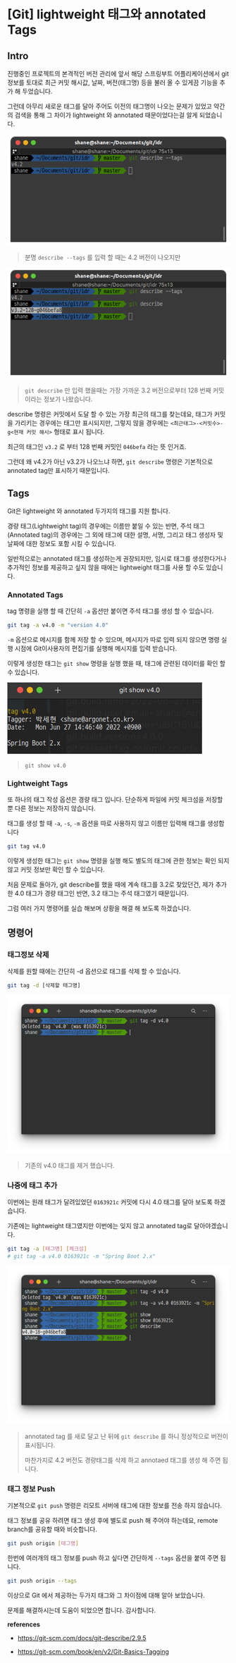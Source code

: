 # [Git] lightweight 태그와 annotated Tags

## Intro

진행중인 프로젝트의 본격적인 버전 관리에 앞서 해당 스프링부트 어플리케이션에서 git 정보를 토대로 최근 커밋 해시값, 날짜, 버전(태그명) 등을 불러 올 수 있게끔 기능을 추가 해 두었습니다.

그런데 아무리 새로운 태그를 달아 주어도 이전의 태그명이 나오는 문제가 있었고 약간의 검색을 통해 그 차이가 lightweight 와 annotated 때문이었다는걸 알게 되었습니다.

![image-20220627142025709](https://raw.githubusercontent.com/Shane-Park/mdblog/main/devops/git/tag.assets/image-20220627142025709.png)

> 분명 `describe --tags` 를 입력 할 때는 4.2 버전이 나오지만

![image-20220627142054144](https://raw.githubusercontent.com/Shane-Park/mdblog/main/devops/git/tag.assets/image-20220627142054144.png)

> `git describe` 만 입력 했을때는 가장 가까운 3.2 버전으로부터 128 번째 커밋이라는 정보가 나왔습니다.

describe 명령은 커밋에서 도달 할 수 있는 가장 최근의 태그를 찾는데요, 태그가 커밋을 가리키는 경우에는 태그만 표시되지만, 그렇지 않을 경우에는 `<최근태그>-<커밋수>-g<현재 커밋 해시>` 형태로 표시 됩니다.

최근의 태그인 `v3.2` 로 부터 128 번째 커밋인 `046befa` 라는 뜻 인거죠.

그런데 왜 v4.2가 아닌 v3.2가 나오느냐 하면, `git describe` 명령은 기본적으로 annotated tag만 표시하기 때문입니다.

## Tags

Git은 lightweight 와 annotated 두가지의 태그를 지원 합니다. 

경량 태그(Lightweight tag)의 경우에는 이름만 붙일 수 있는 반면, 주석 태그(Annotated tag)의 경우에는 그 외에 태그에 대한 설명, 서명, 그리고 태그 생성자 및 날짜에 대한 정보도 포함 시킬 수 있습니다.

일반적으로는 annotated 태그를 생성하는게 권장되지만, 임시로 태그를 생성한다거나 추가적인 정보를 제공하고 싶지 않을 때에는 lightweight 태그를 사용 할 수도 있습니다.

### Annotated Tags

tag 명령을 실행 할 때  간단히 `-a` 옵션만 붙이면 주석 태그를 생성 할 수 있습니다.

```bash
git tag -a v4.0 -m "version 4.0"
```

`-m` 옵션으로 메시지를 함께 저장 할 수 있으며, 메시지가 따로 입력 되지 않으면 명령 실행 시점에 Git이사용자의 편집기를 실행해 메시지를 입력 받습니다.

이렇게 생성한 태그는 `git show` 명령을 실행 했을 때, 태그에 관련된 데이터를 확인 할 수 있습니다.

![image-20220627145952739](https://raw.githubusercontent.com/Shane-Park/mdblog/main/devops/git/tag.assets/image-20220627145952739.png)

> `git show v4.0`

### Lightweight Tags

또 하나의 태그 작성 옵션은 경량 태그 입니다. 단순하게 파일에 커밋 체크섬을 저장할 뿐 다른 정보는 저장하지 않습니다.

태그를 생성 할 때 `-a`, `-s`, `-m` 옵션을 따로 사용하지 않고 이름만 입력해 태그를 생성합니다

```bash
git tag v4.0
```

이렇게 생성한 태그는 `git show` 명령을 실행 해도 별도의 태그에 관한 정보는 확인 되지 않고 커밋 정보만 확인 할 수 있습니다.

처음 문제로 돌아가, git describe를 했을 때에 계속 태그를 3.2로 찾았던건, 제가 추가한 4.0 태그가 경량 태그인 반면, 3.2 태그는 주석 태그였기 때문입니다.

그럼 여러 가지 명령어를 실습 해보며 상황을 해결 해 보도록 하겠습니다.

## 명령어

### 태그정보 삭제

삭제를 원할 때에는 간단히 -d 옵션으로 태그를 삭제 할 수 있습니다.

```bash
git tag -d [삭제할 태그명]
```

![image-20220627144411160](https://raw.githubusercontent.com/Shane-Park/mdblog/main/devops/git/tag.assets/image-20220627144411160.png)

> 기존의 v4.0 태그를 제거 했습니다.

### 나중에 태그 추가

이번에는 원래 태그가 달려있었던 `0163921c` 커밋에 다시 4.0 태그를 달아 보도록 하겠습니다.

기존에는 lightweight 태그였지만 이번에는 잊지 않고 annotated tag로 달아야겠습니다.

```bash
git tag -a [태그명] [체크섬]
# git tag -a v4.0 0163921c -m "Spring Boot 2.x"
```

![image-20220627144845223](https://raw.githubusercontent.com/Shane-Park/mdblog/main/devops/git/tag.assets/image-20220627144845223.png)

> annotated tag 를 새로 달고 난 뒤에 `git describe` 를 하니 정상적으로 버전이 표시됩니다.
>
> 마찬가지로 4.2 버전도 경량태그를 삭제 하고 annotaed 태그를 생성 해 주면 됩니다.

### 태그 정보 Push

기본적으로 `git push` 명령은 리모트 서버에 태그에 대한 정보를 전송 하지 않습니다.

태그 정보를 공유 하려면 태그 생성 후에 별도로 push 해 주어야 하는데요, remote branch를 공유할 때와 비슷합니다.

```bash
git push origin [태그명]
```

한번에 여러개의 태그 정보를 push 하고 싶다면 간단하게 `--tags` 옵션을 붙여 주면 됩니다.

```bash
git push origin --tags
```

이상으로 Git 에서 제공하는 두가지 태그와 그 차이점에 대해 알아 보았습니다.

문제를 해결하시는데 도움이 되었으면 합니다. 감사합니다.

**references**

- https://git-scm.com/docs/git-describe/2.9.5

- https://git-scm.com/book/en/v2/Git-Basics-Tagging